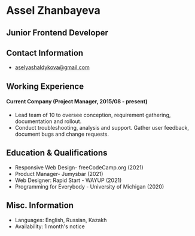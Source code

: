 # Assel Zhanbayeva

## Junior Frontend Developer

## Contact Information

- aselyashaldykova@gmail.com

## Working Experience

#### Current Company (Project Manager, 2015/08 - present)

- Lead team of 10 to oversee conception, requirement gathering, documentation and rollout.
- Conduct troubleshooting, analysis and support. Gather user feedback, document bugs and change requests.

## Education & Qualifications

- Responsive Web Design- freeCodeCamp.org (2021)
- Product Manager- Jumysbar (2021)
- Web Designer: Rapid Start - WAYUP (2021)
- Programming for Everybody - University of Michigan (2020)

## Misc. Information

- Languages: English, Russian, Kazakh
- Availability: 1 month's notice
